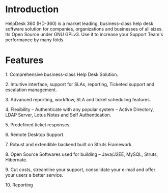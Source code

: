 # Introduction #
HelpDesk 360 (HD-360) is a market leading, business-class help desk software solution for companies, organizations and businesses of all sizes. Its Open Source under GNU GPLv3. Use it to increase your Support Team's performance by many folds.

# Features #
<p> 1. Comprehensive business-class Help Desk Solution.</p>
<p> 2. Intuitive interface, support for SLAs, reporting, Ticketed support and escalation management.</p>
<p> 3. Advanced reporting, workflow, SLA and ticket scheduling features.</p>

<p> 4. Flexibility – Authenticate with any popular system – Active Directory, LDAP Server, Lotus Notes and Self Authentication. </p>
<p> 5. Predefined ticket responses. </p>
<p> 6. Remote Desktop Support. </p>
<p> 7. Robust and extendible backend built on Struts Framework. </p>
<p> 8. Open Source Softwares used for building – Java/J2EE, MySQL, Struts, Hibernate. </p>
<p> 9. Cut costs, streamline your support, consolidate your e-mail and offer your users a better service.</p>
<p> 10. Reporting</p>